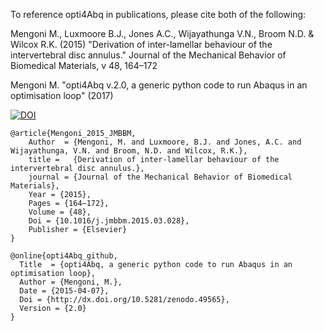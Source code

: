 To reference opti4Abq in publications, please cite both of the following:

Mengoni M., Luxmoore B.J., Jones A.C., Wijayathunga V.N., Broom N.D. & Wilcox R.K. (2015)
"Derivation of inter-lamellar behaviour of the intervertebral disc annulus." Journal of the Mechanical Behavior of Biomedical Materials, v 48, 164–172

Mengoni M. "opti4Abq v.2.0, a generic python code to run Abaqus in an optimisation loop" (2017)

[![DOI](https://zenodo.org/badge/10566/mengomarlene/opti4Abq.svg)](http://dx.doi.org/10.5281/zenodo.49565)



```
@article{Mengoni_2015_JMBBM,
    Author  = {Mengoni, M. and Luxmoore, B.J. and Jones, A.C. and Wijayathunga, V.N. and Broom, N.D. and Wilcox, R.K.},
    title =   {Derivation of inter-lamellar behaviour of the intervertebral disc annulus.},
    journal = {Journal of the Mechanical Behavior of Biomedical Materials},
    Year = {2015},
    Pages = {164–172},
    Volume = {48},
    Doi = {10.1016/j.jmbbm.2015.03.028},
    Publisher = {Elsevier}
}

@online{opti4Abq_github,
  Title  = {opti4Abq, a generic python code to run Abaqus in an optimisation loop},
  Author = {Mengoni, M.},
  Date = {2015-04-07},
  Doi = {http://dx.doi.org/10.5281/zenodo.49565},
  Version = {2.0}
}
```
